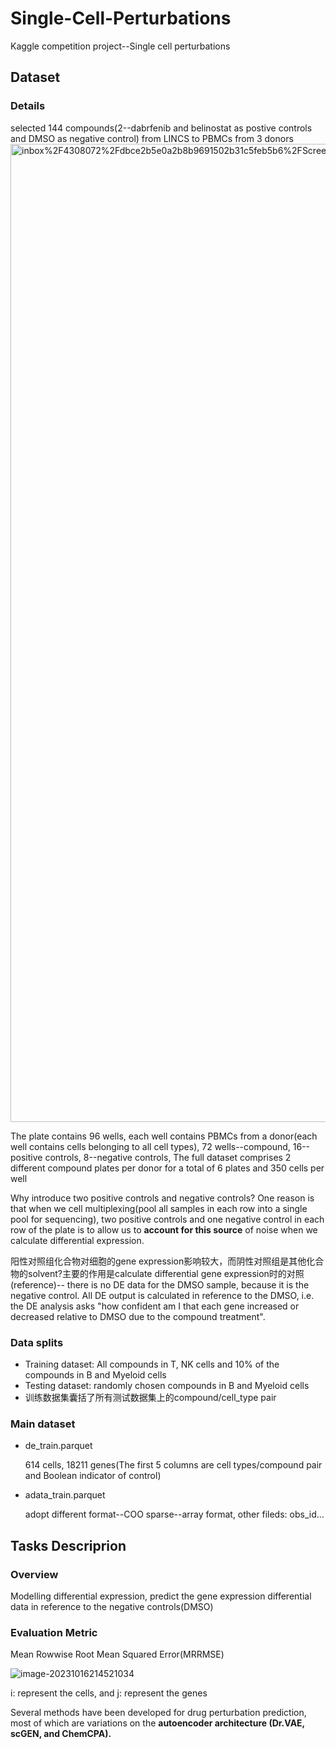 # Single-Cell-Perturbations
Kaggle competition project--Single cell perturbations
## Dataset

### Details

selected 144 compounds(2--dabrfenib and belinostat as postive controls and DMSO as negative control) from LINCS to PBMCs from 3 donors
<img width="1565" alt="inbox%2F4308072%2Fdbce2b5e0a2b8b9691502b31c5feb5b6%2FScreenshot 2023-08-25 at 6 20 53 PM" src="https://github.com/Kainan-Liu/Single-Cell-Perturbations/assets/146005327/72f3a46b-12c4-463d-a837-9dcd45e3409f">


The plate contains 96 wells, each well contains PBMCs from a donor(each well contains cells belonging to all cell types), 72 wells--compound, 16--positive controls, 8--negative controls, The full dataset comprises 2 different compound plates per donor for a total of 6 plates and 350 cells per well

Why introduce two positive controls and negative controls? One reason is that when we cell multiplexing(pool all samples in each row into a single pool for sequencing), two positive controls and one negative control in each row of the plate is to allow us to **account for this source** of noise when we calculate differential expression.

阳性对照组化合物对细胞的gene expression影响较大，而阴性对照组是其他化合物的solvent?主要的作用是calculate differential gene expression时的对照(reference)-- there is no DE data for the DMSO sample, because it is the negative control. All DE output is calculated in reference to the DMSO, i.e. the DE analysis asks "how confident am I that each gene increased or decreased relative to DMSO due to the compound treatment".

### Data splits

- Training dataset: All compounds in T, NK cells and 10% of the compounds in B and Myeloid cells
- Testing dataset: randomly chosen compounds in B and Myeloid cells
- 训练数据集囊括了所有测试数据集上的compound/cell_type pair

### Main dataset

- de_train.parquet

  614 cells, 18211 genes(The first 5 columns are cell types/compound pair and Boolean indicator of control)

- adata_train.parquet

  adopt  different format--COO sparse--array format, other fileds: obs_id...

## Tasks Descriprion

### Overview

Modelling differential expression, predict the gene expression differential data in reference to the negative controls(DMSO)

### Evaluation Metric

Mean Rowwise Root Mean Squared Error(MRRMSE)

![image-20231016214521034](https://github.com/Kainan-Liu/Single-Cell-Perturbations/assets/146005327/04d5ad6f-60ae-45be-8ab7-62fe230b7434)


i: represent the cells, and j:  represent the genes

Several methods have been developed for drug perturbation prediction, most of which are variations on the **autoencoder architecture (Dr.VAE, scGEN, and ChemCPA).**
